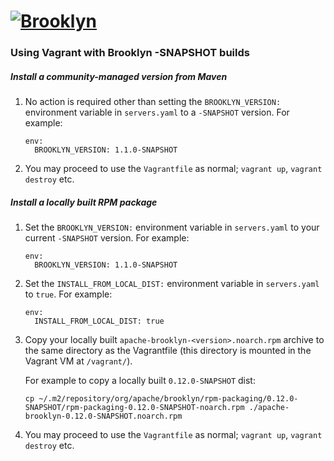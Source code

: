 
# [![**Brooklyn**](https://brooklyn.apache.org/style/img/apache-brooklyn-logo-244px-wide.png)](http://brooklyn.apache.org/)

### Using Vagrant with Brooklyn -SNAPSHOT builds

##### Install a community-managed version from Maven
1. No action is required other than setting the  `BROOKLYN_VERSION:` environment variable in `servers.yaml` to a `-SNAPSHOT` version. For example:

   ```
   env:
     BROOKLYN_VERSION: 1.1.0-SNAPSHOT
   ```

2. You may proceed to use the `Vagrantfile` as normal; `vagrant up`, `vagrant destroy` etc.

##### Install a locally built RPM package

1. Set the `BROOKLYN_VERSION:` environment variable in `servers.yaml` to your current `-SNAPSHOT` version. For example:

   ```
   env:
     BROOKLYN_VERSION: 1.1.0-SNAPSHOT
   ```

2. Set the `INSTALL_FROM_LOCAL_DIST:` environment variable in `servers.yaml` to `true`. For example:

   ```
   env:
     INSTALL_FROM_LOCAL_DIST: true
   ```


3. Copy your locally built `apache-brooklyn-<version>.noarch.rpm` archive to the same directory as the Vagrantfile (this directory is mounted in the Vagrant VM at `/vagrant/`).

   For example to copy a locally built `0.12.0-SNAPSHOT` dist:

   ```
   cp ~/.m2/repository/org/apache/brooklyn/rpm-packaging/0.12.0-SNAPSHOT/rpm-packaging-0.12.0-SNAPSHOT-noarch.rpm ./apache-brooklyn-0.12.0-SNAPSHOT.noarch.rpm
   ```

4. You may proceed to use the `Vagrantfile` as normal; `vagrant up`, `vagrant destroy` etc.
